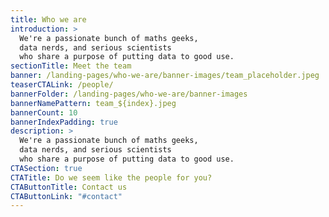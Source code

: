```yaml
---
title: Who we are
introduction: >
  We're a passionate bunch of maths geeks, 
  data nerds, and serious scientists 
  who share a purpose of putting data to good use.  
sectionTitle: Meet the team
banner: /landing-pages/who-we-are/banner-images/team_placeholder.jpeg
teaserCTALink: /people/
bannerFolder: /landing-pages/who-we-are/banner-images
bannerNamePattern: team_${index}.jpeg
bannerCount: 10
bannerIndexPadding: true
description: >
  We're a passionate bunch of maths geeks, 
  data nerds, and serious scientists 
  who share a purpose of putting data to good use.  
CTASection: true
CTATitle: Do we seem like the people for you?
CTAButtonTitle: Contact us
CTAButtonLink: "#contact"
---
```

